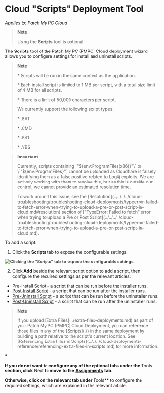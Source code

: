 # Cloud "Scripts" Deployment Tool

_Applies to: Patch My PC Cloud_

> **Note**
>
> Using the **Scripts** tool is optional.

The **Scripts** tool of the Patch My PC (PMPC) Cloud deployment wizard allows you to configure settings for install and uninstall scripts.

> **Note**
>
> \* Scripts will be run in the same context as the application.
>
> \* Each install script is limited to 1 MB per script, with a total size limit of 4 MB for all scripts.
>
> \* There is a limit of 50,000 characters per script.
>
> We currently support the following script types:
>
> \* .BAT
>
> \* .CMD
>
> \* .PS1
>
> \* .VBS

> **Important**
>
> Currently, scripts containing \`"${env:ProgramFiles(x86)}"\` or \`"${env:ProgramFiles}"\` cannot be uploaded as Cloudflare is falsely identifying them as a false positive related to Log4j exploits. We are actively working with them to resolve this, but as this is outside our control, we cannot provide an estimated resolution time.
>
> To work around this issue, see the \[Resolution]\(../../../../cloud-troubleshooting/troubleshooting-cloud-deployments/typeerror-failed-to-fetch-error-when-trying-to-upload-a-pre-or-post-script-in-cloud.md#resolution) section of \["TypeError: Failed to fetch" error when trying to upload a Pre or Post Script]\(../../../../cloud-troubleshooting/troubleshooting-cloud-deployments/typeerror-failed-to-fetch-error-when-trying-to-upload-a-pre-or-post-script-in-cloud.md).

To add a script:

1. Click the **Scripts** tab to expose the configurable settings.

![Clicking the "Scripts" tab to expose the configurable settings](../../../../../.gitbook/assets/image-\(2603\).png)

2. Click **Add** beside the relevant script option to add a script, then configure the required settings as per the relevant articles:

* [Pre-Install Script](cloud-pre-install-scripts.md) - a script that can be run before the installer runs.
* [Post-Install Script](cloud-post-install-scripts.md) - a script that can be run after the installer runs.
* [Pre-Uninstall Script](cloud-pre-uninstall-scripts.md) - a script that can be run before the uninstaller runs.
* [Post-Uninstall Script](cloud-post-uninstall-script.md) - a script that can be run after the uninstaller runs.

> **Note**
>
> If you upload \[Extra Files]\(../extra-files-deployments.md) as part of your Patch My PC (PMPC) Cloud Deployment, you can reference those files in any of the \[Scripts]\(./) in the same deployment by building a path relative to the script's current location. See \[Referencing Extra Files in Scripts]\(../../../cloud-deployments-reference/referencing-extra-files-in-scripts.md) for more information.

**\***

**If you do not want to configure any of the optional tabs under the** Tools **section, click** Next **to move to the** [**Assignments**](../../cloud-assignments-deployment-tab.md) **tab.**

**Otherwise, click on the relevant tab under** Tools\*\* to configure the required settings, which are explained in the relevant article.
